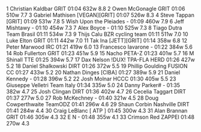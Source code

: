   1  Christian Kaldbar  GRIT  01:04    632w  8.8
  2  Owen McGonagle  GRIT  01:06    510w  7.7
  3  Gabriel Mathisen  [VEGAN][GRIT]  01:07    526w  8.3
  4  Steve Tappan  [GRIT]  01:09    531w  7.8
  5  Wish Upon the Pleiades  -  01:09    460w  7.9
  6  Jeff Mishtawy  -  01:10    454w  7.3
  7  Alex Boyce  -  01:10    525w  7.3
  8  Tiago Dutra  Team Brasil  01:11    534w  7.3
  9  Thijs Calu  BZR cycling team  01:11    511w  7.0
 10  Luke Elton  GRIT  01:11    442w  7.0
 11  Tak Ina  [JETT][GRIT]  01:14    358w  6.8
 12  Peter Marwood  IRC  01:21    419w  6.0
 13  Francesco Iavarone  -  01:22    384w  5.6
 14  Rob Fullerton  GRIT  01:23    451w  5.9
 15  Nacho  PETA-Z  01:23    401w  5.7
 16  M Shinall  TTE  01:25    394w  5.7
 17  Dax Nelson  !DUX! TPA-FLA HERD  01:26    427w  5.2
 18  Daniel Shalkowski  DIRT  01:26    372w  5.5
 19  Phillip Goulding  FUSION CC  01:27    433w  5.2
 20  Nathan Dinges  [CIBA]    01:27    389w  5.9
 21  Daniel Kennedy  -  01:28    396w  5.2
 22  Josh Molnar  HCCC  01:30    405w  5.5
 23  Giuseppe Velletri  Team Italy  01:34    335w  5.0
 24  Danny Parker#  -  01:35    382w  4.7
 25  Josh Clingan  DIRT  01:36    402w  4.7
 26  Cecelia Taggart  DIRT  01:37    277w  5.0
 27  Rob McKechney  -  01:40    321w  4.5
 28  Doug Cowperthwaite  TeamODZ  01:41    296w  4.6
 29  Shaun Corbin Nashville  DIRT  01:41    284w  4.4
 30  Craig LeBlanc  [ ATP ]  01:45    300w  4.3
 31  Alan Brannan  GRIT  01:46    305w  4.3
 32  E N  -  01:48    355w  4.1
 33  Crimson Red  ZAPPEI  01:48    270w  4.3
